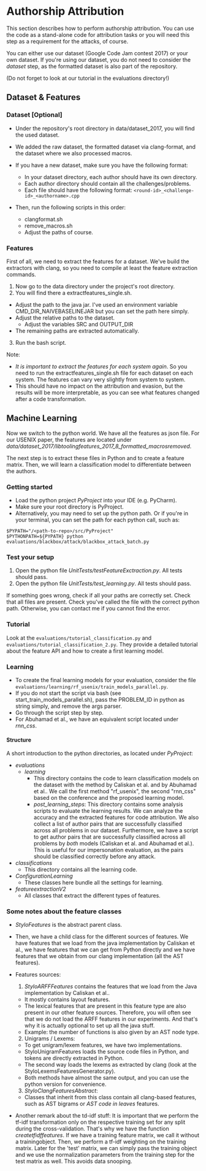 # Authorship Attribution
This section describes how to perform authorship attribution.
You can use the code as a stand-alone code for attribution tasks or you will
need this step as a requirement for the attacks, of course.

You can either use our dataset (Google Code Jam contest 2017) or
your own dataset. If you're using our dataset, you do not need to
consider the *dataset* step, as the formatted dataset
is also part of the repository.

(Do not forget to look at our tutorial in the evaluations directory!)

## Dataset & Features

### Dataset [Optional]
- Under the repository's root directory in data/dataset_2017, you will find the
used dataset.
- We added the raw dataset, the formatted dataset via clang-format, and
the dataset where we also processed macros.

- If you have a new dataset, make sure you have the following format:
  - In your dataset directory, each author should have its own directory.
  - Each author directory should contain all the challenges/problems.
  - Each file should have the following format: ```<round-id>_<challenge-id>_<authorname>.cpp```

- Then, run the following scripts in this order:
  - clangformat.sh
  - remove_macros.sh
  - Adjust the paths of course.

### Features
First of all, we need to extract the features for a dataset.
We've build the extractors with clang, so you need to compile at least
the feature extraction commands.

1. Now go to the data directory under the project's root directory.
2. You will find there a extractfeatures_single.sh.
  - Adjust the path to the java jar.
    I've used an environment variable CMD_DIR_NAIVEBASELINEJAR but you can set the path here simply.
  - Adjust the relative paths to the dataset.
    - Adjust the variables SRC and OUTPUT_DIR
  - The remaining paths are extracted automatically.
3. Run the bash script.

Note:
- *It is important to extract the features for each system again*. So you need
to run the extractfeatures_single.sh file for each dataset on each system. 
The features can vary very slightly from system to system. 
- This should have no impact on the attribution and evasion, but the results will 
be more interpretable, as you can see what features changed after a code transformation.



## Machine Learning
Now we switch to the python world. We have all the features as json file.
For our USENIX paper, the features are located under *data/dataset_2017/libtoolingfeatures_2017_8_formatted_macrosremoved*.

The next step is to extract these files in Python and to create a feature matrix.
Then, we will learn a classification model to differentiate between the authors.

### Getting started
- Load the python project *PyProject* into your IDE (e.g. PyCharm).
- Make sure your root directory is PyProject.
- Alternatively, you may need to set up the python path. Or if you're in your terminal,
you can set the path for each python call, such as:
```
$PYPATH="/<path-to-repo>/src/PyProject"
$PYTHONPATH=${PYPATH} python evaluations/blackbox/attack/blackbox_attack_batch.py
```

### Test your setup
1. Open the python file *UnitTests/testFeatureExctraction.py*. All tests should pass.
2. Open the python file *UnitTests/test_learning.py*. All tests should pass.

If something goes wrong, check if all your paths are correctly set.
Check that all files are present. Check you've called the file with the correct
python path. Otherwise, you can contact me if you cannot find the error.

### Tutorial
Look at the ```evaluations/tutorial_classification.py``` and ```evaluations/tutorial_classification_2.py```. 
They provide a detailed tutorial about the feature API and how to create a first learning model.

### Learning
- To create the final learning models for your evaluation, consider 
the file ```evaluations/learning/rf_usenix/train_models_parallel.py```.
- If you do not start the script via bash (see start_train_models_parallel.sh),
 pass the PROBLEM_ID in python as string simply, and remove the args parser.
- Go through the script step by step.
- For Abuhamad et al., we have an equivalent script located under *rnn_css*.

#### Structure
A short introduction to the python directories, as located under *PyProject*:
- *evaluations*
  - *learning*
    - This directory contains the code to learn classification models
    on the dataset with the method by Caliskan et al. and by Abuhamad et al..
    We call the first method "rf_usenix", the second "rnn_css" based
    on the conference and the proposed learning model.
    - *post_learning_steps*: This directory contains some analysis scripts to evaluate the learning
      results. We can analyze the accuracy and the extracted features for
      code attribution. We also collect a list of author pairs that are
      successfully classified across all problems in our dataset.
      Furthermore, we have a script to get author pairs that are successfully
      classified across all problems by *both* models
      (Caliskan et al. and Abuhamad et al.). This is useful
      for our impersonation evaluation, as the pairs should be classified
      correctly before any attack.
- *classifications*
  - This directory contains all the learning code.
- *ConfigurationLearning*
  - These classes here bundle all the settings for learning.
- *featureextractionV2*
  - All classes that extract the different types of features.

### Some notes about the feature classes
- *StyloFeatures*  is the abstract parent class.
- Then, we have a child class for the different sources of features.
We have features that we load from the java implementation by Caliskan et al.,
we have features that we can get from Python directly and we have features 
that we obtain from our clang implementation (all the AST features).
- Features sources:
  1. *StyloARFFFeatures* contains the features that we load from the
  Java implementation by Caliskan et al..
    - It mostly contains layout features.
    - The lexical features that are present in this feature type
    are also present in our other feature sources. Therefore, you will often see 
    that we do not load the ARFF features in our experiments.
    And that's why it is actually optional to set up all the java stuff.
    - Example: the number of functions is also given by an AST node type.
  2. Unigrams / Lexems:
    - To get unigram/lexem features, we have two implementations.
    - StyloUnigramFeatures loads the source code files in Python, and tokens 
    are directly extracted in Python.
    - The second way loads the lexems as extracted by clang (look at the 
    StyloLexemsFeaturesGenerator.py).
    - Both methods have almost the same output, and you can use the python
    version for convenience.
  3. *StyloClangFeaturesAbstract*:
    - Classes that inherit from this class contain all clang-based features, 
    such as AST bigrams or *AST code in leaves* features.


- Another remark about the td-idf stuff: It is important that we perform
the tf-idf transformation only on the respective training set for any split
during the cross-validation. That's why we have the function *createtfidffeatures*.
If we have a training feature matrix, we call it without a trainingobject. Then,
we perform a tf-idf weighting on the training matrix. Later for the 'test'
matrix, we can simply pass the training object and we use the normalization
parameters from the training step for the test matrix as well. This avoids
data snooping.
